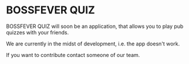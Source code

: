 # BOSSFEVER QUIZ

BOSSFEVER QUIZ will soon be an application, that allows you to play pub quizzes with your friends.

We are currently in the midst of development, i.e. the app doesn't work.

If you want to contribute contact someone of our team.